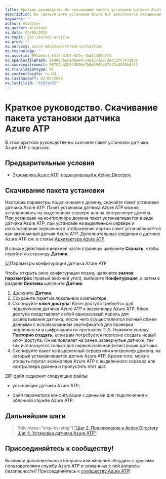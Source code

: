 ```yaml
---
title: Краткое руководство по скачиванию пакета установки датчика Azure ATP | Документация Майкрософт
description: На третьем шаге установки Azure ATP выполняется скачивание пакета установки датчика Azure ATP.
keywords: ''
author: mlottner
ms.author: mlottner
ms.date: 02/05/2019
ms.topic: get-started-article
ms.prod: ''
ms.service: azure-advanced-threat-protection
ms.technology: ''
ms.assetid: 95bb4ec1-841f-41b7-92fe-fbd144085724
ms.openlocfilehash: 8648e3bacadaa64570e127ce3728c33f87d3393c
ms.sourcegitcommit: 96752da28f43896e7b8e5945947b32c4810bdff6
ms.translationtype: HT
ms.contentlocale: ru-RU
ms.lasthandoff: 02/07/2019
ms.locfileid: "55831435"
---
```

# <a name="quickstart-download-the-azure-atp-sensor-setup-package"></a>Краткое руководство. Скачивание пакета установки датчика Azure ATP

В этом кратком руководстве вы скачаете пакет установки датчика Azure ATP с портала.

## <a name="prerequisites"></a>Предварительные условия

- [Экземпляр Azure ATP](install-atp-step1.md), [подключенный к Active Directory](install-atp-step2.md).

## <a name="download-the-setup-package"></a>Скачивание пакета установки

Настроив параметры подключения к домену, скачайте пакет установки датчика Azure ATP. Пакет установки датчика Azure ATP можно устанавливать на выделенном сервере или на контроллере домена. При установке на контроллере домена пакет устанавливается в виде датчика Azure ATP, при установке на выделенном сервере и использовании зеркального отображения портов пакет устанавливается как автономный датчик Azure ATP. Дополнительные сведения о датчике Azure ATP см. в статье [Архитектура Azure ATP](atp-architecture.md). 

В списке действий в верхней части страницы щелкните **Скачать**, чтобы перейти на страницу **Датчик**.

![Параметры конфигурации датчика Azure ATP](media/atp-sensor-config.png)

 Чтобы открыть окно конфигурации позже, щелкните **значок параметров** (правый верхний угол), выберите **Конфигурация**, а затем в разделе **Система** щелкните **Датчик**.  

1. Щелкните **Датчик**.
2. Сохраните пакет на локальном компьютере.
3. Скопируйте **ключ** **доступа**. Ключ доступа требуется для подключения датчика Azure ATP к экземпляру Azure ATP. Ключ доступа представляет собой одноразовый пароль для развертывания датчика, после чего осуществляется полный обмен данными с использованием сертификатов для проверки подлинности и шифрования по протоколу TLS. Нажмите кнопку **Повторно создать**, если вам потребуется повторно создать новый ключ доступа. Он не повлияет на ранее развернутые датчики, так как используется только для первоначальной регистрации датчика.
4. Скопируйте пакет на выделенный сервер или контроллер домена, на который устанавливается датчик Azure ATP. Кроме того, можно открыть портал экземпляра Azure ATP с выделенного сервера или контроллера домена и пропустить этот шаг.

ZIP-файл содержит следующие файлы:

- установщик датчика Azure ATP;

- файл параметров конфигурации с данными для подключения к облачной службе Azure ATP.

## <a name="next-steps"></a>Дальнейшие шаги

> [!div class="step-by-step"]
> ["Шаг 2. Подключение к Active Directory](install-atp-step2.md)
> [Шаг 4. Установка датчика Azure ATP"](install-atp-step4.md)

## <a name="join-the-community"></a>Присоединяйтесь к сообществу!

Возникли дополнительные вопросы или желание обсудить с другими пользователями службу Azure ATP и связанные с ней вопросы безопасности? Присоединяйтесь к [сообществу Azure ATP](https://aka.ms/azureatpcommunity)!